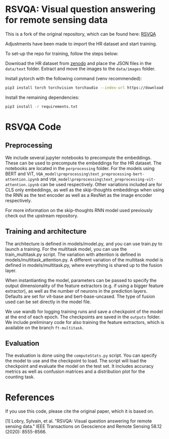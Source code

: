 # RSVQA: Visual question answering for remote sensing data

This is a fork of the original repository, which can be found here: [RSVQA](https://github.com/syvlo/RSVQA)

Adjustments have been made to import the HR dataset and start training.

To set-up the repo for training, follow the steps below:

Download the HR dataset from [zenodo](https://zenodo.org/record/6344367) and place the JSON files in the `data/text` folder.
Extract and move the images to the `data/images` folder.

Install pytorch with the following command (venv recommended):

```bash
pip3 install torch torchvision torchaudio --index-url https://download.pytorch.org/whl/cu121 # or cu118
```

Install the remaining dependencies:

```bash
pip3 install -r requirements.txt
```
    

# RSVQA Code

## Preprocessing
We include several jupyter notebooks to precompute the embeddings. These can be used to precompute the embeddings for the HR dataset. The notebooks are located in the `perprocessing` folder. For the models using BERT and ViT, `VQA_model\preprocessing\text_preprocessing-bert-attention.ipynb` and `VQA_model\preprocessing\text_preprocessing-vit-attention.ipynb` can be used respectively. Other variations included are for CLS only embeddings, as well as the skip-thoughts embeddings when using the RNN as the text encoder as well as a ResNet as the image encoder respectively.

For more information on the skip-thoughts RNN model used previously check out the upstream repository.

## Training and architecture
The architecture is defined in models/model.py, and you can use train.py to launch a training.
For the multitask model, you can use the train_multitask.py script. The variation with attention is defined in models/multitask_attention.py.
A different variation of the multitask model is defined in models/multitask.py, where everything is shared up to the fusion layer.

When instantianting the model, parameters can be passed to specify the output dimensionality of the feature extractors (e.g. if using a bigger feature extractor), as well as the number of neurons in the prediction layers. Defaults are set for vit-base and bert-base-uncased. The type of fusion used can be set directly in the model file.

We use wandb for logging training runs and save a checkpoint of the model at the end of each epoch. The checkpoints are saved in the `outputs` folder.
We include preliminary code for also training the feature extractors, which is available on the branch `ft-multitask`.

## Evaluation

The evaluation is done using the `computeStats.py` script. You can specify the model to use and the checkpoint to load. The script will load the checkpoint and evaluate the model on the test set. It includes accuracy metrics as well as confusion matrices and a distribution plot for the counting task.


# References
If you use this code, please cite the original paper, which it is based on.

[1] Lobry, Sylvain, et al. "RSVQA: Visual question answering for remote sensing data." IEEE Transactions on Geoscience and Remote Sensing 58.12 (2020): 8555-8566.